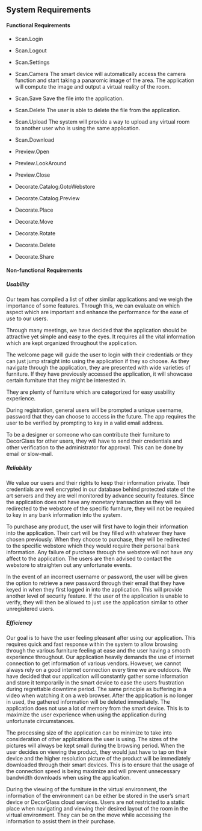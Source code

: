 
## System Requirements

#### Functional Requirements
* Scan.Login
* Scan.Logout
* Scan.Settings
* Scan.Camera               The smart device will automatically access the camera function and start taking a panaromic image of the area. The application will compute the image and output a virtual reality of the room.
* Scan.Save                 Save the file into the application.
* Scan.Delete               The user is able to delete the file from the application.
* Scan.Upload               The system will provide a way to upload any virtual room to another user who is using the same application.
* Scan.Download

* Preview.Open
* Preview.LookAround
* Preview.Close

* Decorate.Catalog.GotoWebstore
* Decorate.Catalog.Preview
* Decorate.Place
* Decorate.Move
* Decorate.Rotate
* Decorate.Delete
* Decorate.Share






#### Non-functional Requirements

##### Usability

Our team has compiled a list of other similar applications and we weigh the importance of some features. Through this, we can evaluate on which aspect which are important and enhance the performance for the ease of use to our users.

Through many meetings, we have decided that the application should be attractive yet simple and easy to the eyes. It requires all the vital information which are kept organized throughout the application. 

The welcome page will guide the user to login with their credentials or they can just jump straight into using the application if they so choose. As they navigate through the application, they are presented with wide varieties of furniture. If they have previously accessed the application, it will showcase certain furniture that they might be interested in.

They are plenty of furniture which are categorized for easy usability experience. 

During registration,  general users will be prompted a unique username, password that they can choose to access in the future. The app requires the user to be verified by prompting to key in a valid email address. 

To be a designer or someone who can contribute their furniture to DecorGlass for other users, they will have to send their credentials and other verification to the administrator for approval. This can be done by email or slow-mail.


##### Reliability
We value our users and their rights to keep their information private. Their credentials are well encrypted in our database behind protected state of the art servers and they are well monitored by advance security features. Since the application does not have any monetary transaction as they will be redirected to the webstore of the specific furniture, they will not be required to key in any bank information into the system.

To purchase any product, the user will first have to login their information into the application. Their cart will be they filled with whatever they have chosen previously. When they choose to purchase, they will be redirected to the specific webstore which they would require their personal bank information. Any failure of purchase through the webstore will not have any affect to the application. The users are then advised to contact the webstore to straighten out any unfortunate events.

In the event of an incorrect username or password, the user will be given the option to retrieve a new password through their email that they have keyed in when they first logged in into the application. This will provide another level of security feature. If the user of the application is unable to verify, they will then be allowed to just use the application similar to other unregistered users.


##### Efficiency
Our goal is to have the user feeling pleasant after using our application. This requires quick and fast response within the system to allow browsing through the various furniture feeling at ease and the user having a smooth experience throughout. Our application heavily demands the use of internet connection to get information of various vendors. However, we cannot always rely on a good internet connection every time we are outdoors. We have decided that our application will constantly gather some information and store it temporarily in the smart device to ease the users frustration during regrettable downtime period. The same principle as buffering in a video when watching it on a web browser. After the application is no longer in used, the gathered information will be deleted immediately. The application does not use a lot of memory from the smart device. This is to maximize the user experience when using the application during unfortunate circumstances. 

The processing size of the application can be minimize to take into consideration of other applications the user is using. The sizes of the pictures will always be kept small during the browsing period. When the user decides on viewing the product, they would just have to tap on their device and the higher resolution picture of the product will be immediately downloaded through their smart devices. This is to ensure that the usage of  the connection speed is being maximize and will prevent unnecessary bandwidth downloads when using the application.

During the viewing of the furniture in the virtual environment, the information of the environment can be either be stored in the user’s smart device or DecorGlass cloud services. Users are not restricted to a static place when navigating and viewing their desired layout of the room in the virtual environment. They can be on the move while accessing the information to assist them in their purchase. 
